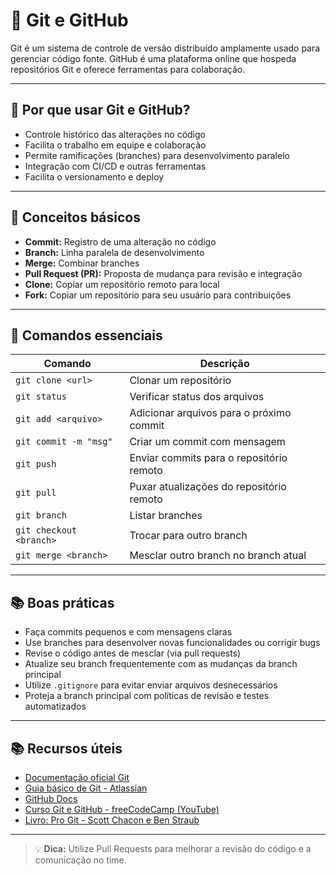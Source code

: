 # 🔧 Git e GitHub

Git é um sistema de controle de versão distribuído amplamente usado para gerenciar código fonte. GitHub é uma plataforma online que hospeda repositórios Git e oferece ferramentas para colaboração.

---

## 📌 Por que usar Git e GitHub?

- Controle histórico das alterações no código
- Facilita o trabalho em equipe e colaboração
- Permite ramificações (branches) para desenvolvimento paralelo
- Integração com CI/CD e outras ferramentas
- Facilita o versionamento e deploy

---

## 🧱 Conceitos básicos

- **Commit:** Registro de uma alteração no código
- **Branch:** Linha paralela de desenvolvimento
- **Merge:** Combinar branches
- **Pull Request (PR):** Proposta de mudança para revisão e integração
- **Clone:** Copiar um repositório remoto para local
- **Fork:** Copiar um repositório para seu usuário para contribuições

---

## 🔧 Comandos essenciais

| Comando                  | Descrição                                   |
|--------------------------|---------------------------------------------|
| `git clone <url>`        | Clonar um repositório                       |
| `git status`             | Verificar status dos arquivos               |
| `git add <arquivo>`      | Adicionar arquivos para o próximo commit    |
| `git commit -m "msg"`    | Criar um commit com mensagem                 |
| `git push`               | Enviar commits para o repositório remoto    |
| `git pull`               | Puxar atualizações do repositório remoto    |
| `git branch`             | Listar branches                             |
| `git checkout <branch>`  | Trocar para outro branch                      |
| `git merge <branch>`     | Mesclar outro branch no branch atual         |

---

## 📚 Boas práticas

- Faça commits pequenos e com mensagens claras
- Use branches para desenvolver novas funcionalidades ou corrigir bugs
- Revise o código antes de mesclar (via pull requests)
- Atualize seu branch frequentemente com as mudanças da branch principal
- Utilize `.gitignore` para evitar enviar arquivos desnecessários
- Proteja a branch principal com políticas de revisão e testes automatizados

---

## 📚 Recursos úteis

- [Documentação oficial Git](https://git-scm.com/doc)
- [Guia básico de Git - Atlassian](https://www.atlassian.com/br/git/tutorials)
- [GitHub Docs](https://docs.github.com/)
- [Curso Git e GitHub - freeCodeCamp (YouTube)](https://www.youtube.com/watch?v=RGOj5yH7evk)
- [Livro: Pro Git - Scott Chacon e Ben Straub](https://git-scm.com/book/pt-br/v2)

---

> 💡 **Dica:** Utilize Pull Requests para melhorar a revisão do código e a comunicação no time.
